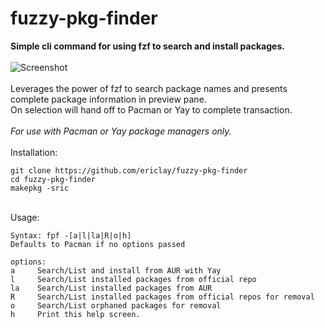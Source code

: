  # fuzzy-pkg-finder

**Simple cli command for using fzf to search and install packages.**\
 \
![Screenshot](https://gitlab.com/airclay/fuzzy-pkg-finder/-/raw/master/fpf.png) \
 \
Leverages the power of fzf to search package names and presents complete package information in preview pane. \
On selection will hand off to Pacman or Yay to complete transaction. \
  \
*For use with Pacman or Yay package managers only.*\
 \
Installation: 
```
git clone https://github.com/ericlay/fuzzy-pkg-finder
cd fuzzy-pkg-finder
makepkg -sric
```
 \
Usage: 
```
Syntax: fpf -[a|l|la|R|o|h]
Defaults to Pacman if no options passed

options:
a     Search/List and install from AUR with Yay
l     Search/List installed packages from official repo
la    Search/List installed packages from AUR 
R     Search/List installed packages from official repos for removal
o     Search/List orphaned packages for removal
h     Print this help screen.
```
